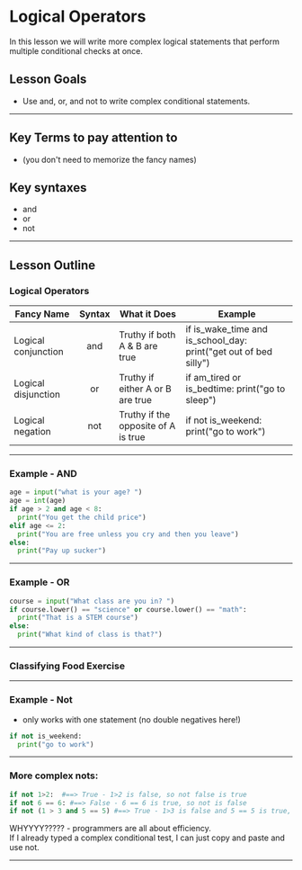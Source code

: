# Logical Operators
In this lesson we will write more complex logical statements that perform multiple conditional checks at once.
## Lesson Goals
- Use and, or, and not to write complex conditional statements.


----

## Key Terms to pay attention to
- (you don't need to memorize the fancy names)

## Key syntaxes
- and
- or
- not


----

## Lesson Outline
### Logical Operators

| Fancy Name          | Syntax | What it Does                        | Example                                                             |
|----------------------------|:--------:|-------------------------------------------------|--------------------------------------------------------------------------------------------|
| Logical conjunction |   and  | Truthy if both A & B are true       | if is_wake_time and is_school_day:    print("get out of bed silly") |
| Logical disjunction |   or   | Truthy if either A or B are true    | if am_tired or is_bedtime:    print("go to sleep")                  |
| Logical negation    |   not  | Truthy if the opposite of A is true | if not is_weekend:    print("go to work")                           |


----

### Example - AND
```python
age = input("what is your age? ")
age = int(age)
if age > 2 and age < 8:
  print("You get the child price")
elif age <= 2:
  print("You are free unless you cry and then you leave")
else:
  print("Pay up sucker")
```


----

### Example - OR
```python
course = input("What class are you in? ")
if course.lower() == "science" or course.lower() == "math":
  print("That is a STEM course")
else:
  print("What kind of class is that?")
```


----

### Classifying Food Exercise


----

### Example - Not
- only works with one statement (no double negatives here!)

```python
if not is_weekend:
  print("go to work")
```


-----

### More complex nots:
```python
if not 1>2:  #==> True - 1>2 is false, so not false is true
if not 6 == 6: #==> False - 6 == 6 is true, so not is false
if not (1 > 3 and 5 == 5) #==> True - 1>3 is false and 5 == 5 is true, so that's false, opposite of false is true
```
WHYYYY?????  - programmers are all about efficiency.  
If I already typed a complex conditional test, I can just copy and paste and use not.


-----

